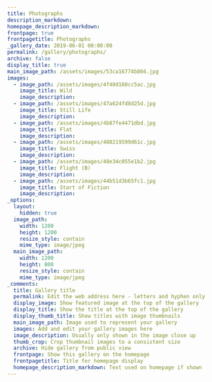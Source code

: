 ```yaml
---
title: Photographs
description_markdown:
homepage_description_markdown:
frontpage: true
frontpagetitle: Photographs
_gallery_date: 2019-06-01 00:00:00
permalink: /gallery/photographs/
archive: false
display_title: true
main_image_path: /assets/images/53ca16774b866.jpg
images:
  - image_path: /assets/images/4f40d160cc5ac.jpg
    image_title: Wild
    image_description:
  - image_path: /assets/images/47a624fd8d25d.jpg
    image_title: Still Life
    image_description:
  - image_path: /assets/images/4b87fe4471dbd.jpg
    image_title: Flat
    image_description:
  - image_path: /assets/images/480219599d61c.jpg
    image_title: Swiss
    image_description:
  - image_path: /assets/images/48e34c055e1b2.jpg
    image_title: Flight (B)
    image_description:
  - image_path: /assets/images/44b51d3b65fc1.jpg
    image_title: Start of Fiction
    image_description:
_options:
  layout:
    hidden: true
  image_path:
    width: 1200
    height: 1200
    resize_style: contain
    mime_type: image/jpeg
  main_image_path:
    width: 1200
    height: 800
    resize_style: contain
    mime_type: image/jpeg
_comments:
  title: Gallery title
  permalink: Edit the web address here - letters and hyphen only
  display_image: Show featured image at the top of the gallery
  display_title: Show the title at the top of the gallery
  display_thumb_title: Show titles with image thumbnails 
  main_image_path: Image used to represent your gallery
  images: Add and edit your gallery images here
  image_description: Usually only shown in the image close up
  thumb_crop: Crop thumbnail images to a consistent size
  archive: Hide gallery from public view
  frontpage: Show this gallery on the homepage
  frontpagetitle: Title for homepage display
  homepage_description_markdown: Text used on homepage if shown
---
```

